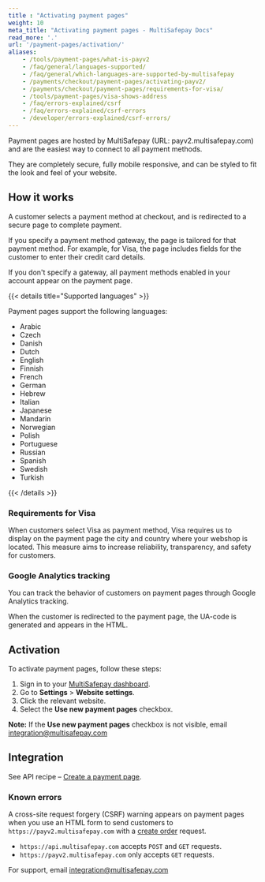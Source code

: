 ```yaml
---
title : "Activating payment pages"
weight: 10
meta_title: "Activating payment pages - MultiSafepay Docs"
read_more: '.'
url: '/payment-pages/activation/'
aliases:
    - /tools/payment-pages/what-is-payv2
    - /faq/general/languages-supported/
    - /faq/general/which-languages-are-supported-by-multisafepay
    - /payments/checkout/payment-pages/activating-payv2/
    - /payments/checkout/payment-pages/requirements-for-visa/
    - /tools/payment-pages/visa-shows-address
    - /faq/errors-explained/csrf
    - /faq/errors-explained/csrf-errors
    - /developer/errors-explained/csrf-errors/
---
```


Payment pages are hosted by MultiSafepay (URL: payv2.multisafepay.com) and are the easiest way to connect to all payment methods. 

They are completely secure, fully mobile responsive, and can be styled to fit the look and feel of your website.

## How it works

A customer selects a payment method at checkout, and is redirected to a secure page to complete payment.

If you specify a payment method gateway, the page is tailored for that payment method. For example, for Visa, the page includes fields for the customer to enter their credit card details.  

If you don't specify a gateway, all payment methods enabled in your account appear on the payment page.

{{< details title="Supported languages" >}}

Payment pages support the following languages:

* Arabic
* Czech
* Danish
* Dutch
* English
* Finnish
* French
* German
* Hebrew
* Italian
* Japanese
* Mandarin
* Norwegian
* Polish
* Portuguese
* Russian
* Spanish
* Swedish
* Turkish

{{< /details >}}

### Requirements for Visa

When customers select Visa as payment method, Visa requires us to display on the payment page the city and country where your webshop is located. This measure aims to increase reliability, transparency, and safety for customers.

### Google Analytics tracking

You can track the behavior of customers on payment pages through Google Analytics tracking.  

When the customer is redirected to the payment page, the UA-code is generated and appears in the HTML.

## Activation

To activate payment pages, follow these steps:

1. Sign in to your [MultiSafepay dashboard](https://merchant.multisafepay.com).
2. Go to **Settings** > **Website settings**.
3. Click the relevant website.
4. Select the **Use new payment pages** checkbox.

**Note:** If the **Use new payment pages** checkbox is not visible, email <integration@multisafepay.com>

## Integration

See API recipe – [Create a payment page](https://docs-api.multisafepay.com/recipes/create-a-payment-pagelink).

### Known errors
A cross-site request forgery (CSRF) warning appears on payment pages when you use an HTML form to send customers to `https://payv2.multisafepay.com` with a [create order](https://docs-api.multisafepay.com/reference/createorder) request.
 
- `https://api.multisafepay.com` accepts `POST` and `GET` requests.
- `https://payv2.multisafepay.com` only accepts `GET` requests.
 
For support, email <integration@multisafepay.com>